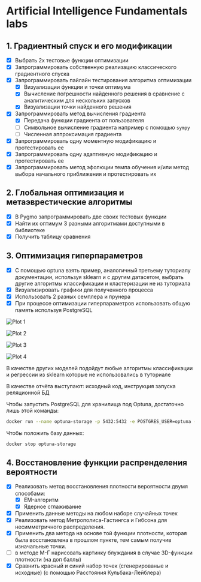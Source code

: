 # Artificial Intelligence Fundamentals labs

## 1. Градиентный спуск и его модификации

- [x] Выбрать 2x тестовые функции оптимизации
- [x] Запрограммировать собственную реализацию классического градиентного спуска
- [x] Запрограммировать пайлайн тестирования алгоритма оптимизации
  - [x] Визуализации функции и точки оптимума
  - [x] Вычисление погрешности найденного решения в сравнение с аналитическим для нескольких запусков
  - [x] Визуализации точки найденного решения
- [x] Запрограммировать метод вычисления градиента
  - [x] Передача функции градиента от пользователя
  - [ ] Символьное вычисление градиента например с помощью `sympy`
  - [ ] Численная аппроксимация градиента
- [x] Запрограммировать одну моментную модификацию и протестировать ее
- [x] Запрограммировать одну адаптивную модификацию и протестировать ее
- [x] Запрограммировать метод эфолюции темпа обучения и/или метод выбора начального приближения и протестировать их

## 2. Глобальная оптимизация и метаэврестические алгоритмы

- [x] В Pygmo запрограммировать две своих тестовых функции
- [x] Найти их оптимум 3 разными алгоритмами доступными в библиотеке
- [x] Получить таблицу сравнения

## 3. Оптимизация гиперпараметров

- [x] С помощью optuna взять пример, аналогичный третьему туториалу документации,
используя sklearn и с другим датасетом, выбрать другие алгоритмы классификации и
кластеризации не из туториала
- [x] Визуализировать графики для полученного процесса
- [x] Использовать 2 разных семплера и прунера
- [x] При процессе оптимизации гиперпараметров использовать общую память используя PostgreSQL

![Plot 1](./lab-3-plot1.png)

![Plot 2](./lab-3-plot2.png)

![Plot 3](./lab-3-plot3.png)

![Plot 4](./lab-3-plot4.png)

В качестве других моделей подойдут любые алгоритмы классификации и регрессии
из sklearn которые не использовались в туториале

В качестве отчёта выступают: исходный код, инструкция запуска реляционной БД

Чтобы запустить PostgreSQL для хранилища под Optuna, достаточно лишь этой команды:
```sh
docker run --name optuna-storage -p 5432:5432 -e POSTGRES_USER=optuna -e POSTGRES_PASSWORD=assword -e POSTGRES_DB=optuna_db -d postgres:17.1
```

Чтобы положить базу данных:
```sh
docker stop optuna-storage
```

## 4. Восстановление функции распренделения вероятности

- [x] Реализовать метод восстановления плотности вероятности двумя способами:
  - [x] EM-алгоритм
  - [x] Ядерное сглаживание
- [x] Применить данные методы на любом наборе случайных точек
- [x] Реализовать метод Метрополиса-Гастингса и Гибсона для несимметричного распределения.
- [x] Применить два метода на основе той функции плотности, которая была восстановлена в прошлом пункте, тем самым получив изначальные точки.
- [ ] в методе М-Г нарисовать картинку блуждания в случае 3D-функции плотности (на доп баллы)
- [x] Сравнить красный и синий набор точек (сгенерированые и исходные) (с помощью Расстояния Кульбака-Лейблера)

